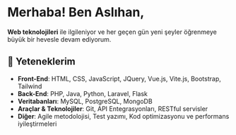 # Merhaba! Ben Aslıhan,

**Web teknolojileri** ile ilgileniyor ve her geçen gün yeni şeyler öğrenmeye büyük bir hevesle devam ediyorum.

## 🚀 Yeteneklerim
- **Front-End**: HTML, CSS, JavaScript, JQuery, Vue.js, Vite.js, Bootstrap, Tailwind
- **Back-End**: PHP, Java, Python, Laravel, Flask
- **Veritabanları**: MySQL, PostgreSQL, MongoDB
- **Araçlar & Teknolojiler**: Git, API Entegrasyonları, RESTful servisler
- **Diğer**: Agile metodolojisi, Test yazımı, Kod optimizasyonu ve performans iyileştirmeleri


